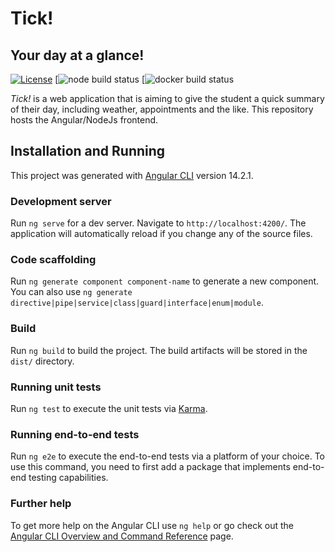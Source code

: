 # Tick!
## Your day at a glance!
[![License](https://img.shields.io/badge/license-MIT-brightgreen?style=for-the-badge)](LICENSE) [![node build status](https://img.shields.io/github/workflow/status/code-syl/tick-frontend/Node.js%20CI%20Building?label=Node%20build&style=for-the-badge) [![docker build status](https://img.shields.io/github/workflow/status/code-syl/tick-frontend/Docker%20Image%20Building%20and%20Pushing%20to%20DockerHub?label=Docker%20build&style=for-the-badge)

*Tick!* is a web application that is aiming to give the student a quick summary of their day, including weather, appointments and the like. This repository hosts the Angular/NodeJs frontend.

## Installation and Running
This project was generated with [Angular CLI](https://github.com/angular/angular-cli) version 14.2.1.

### Development server

Run `ng serve` for a dev server. Navigate to `http://localhost:4200/`. The application will automatically reload if you change any of the source files.

### Code scaffolding

Run `ng generate component component-name` to generate a new component. You can also use `ng generate directive|pipe|service|class|guard|interface|enum|module`.

### Build

Run `ng build` to build the project. The build artifacts will be stored in the `dist/` directory.

### Running unit tests

Run `ng test` to execute the unit tests via [Karma](https://karma-runner.github.io).

### Running end-to-end tests

Run `ng e2e` to execute the end-to-end tests via a platform of your choice. To use this command, you need to first add a package that implements end-to-end testing capabilities.

### Further help

To get more help on the Angular CLI use `ng help` or go check out the [Angular CLI Overview and Command Reference](https://angular.io/cli) page.
